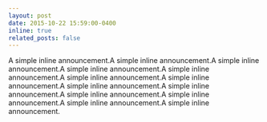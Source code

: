```yaml
---
layout: post
date: 2015-10-22 15:59:00-0400
inline: true
related_posts: false
---
```


A simple inline announcement.A simple inline announcement.A simple inline announcement.A simple inline announcement.A simple inline announcement.A simple inline announcement.A simple inline announcement.A simple inline announcement.A simple inline announcement.A simple inline announcement.A simple inline announcement.A simple inline announcement.A simple inline announcement.

